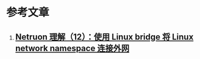 # 参考文章

1. [Netruon 理解（12）：使用 Linux bridge 将 Linux network namespace 连接外网](https://www.cnblogs.com/sammyliu/p/5763513.html)
    - 
